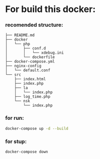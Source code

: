 # For build this docker:
### recomended structure:
```
├── README.md
├── docker
│   └── php
│       ├── conf.d
│       │   └── xdebug.ini
│       └── dockerfile
├── docker-compose.yml
├── nginx-config
│   └── default.conf
└── src
    ├── index.html
    ├── index.php
    ├── la
    │   └── index.php
    ├── log_time.php
    └── nsk
        └── index.php
```


### for run:
```bash
docker-compose up -d --build
```
### for stup:
```bash
docker-compose down 
```